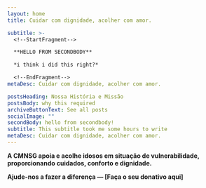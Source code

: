 ```yaml
---
layout: home
title: Cuidar com dignidade, acolher com amor.

subtitle: >-
  <!--StartFragment-->

  **HELLO FROM SECONDBODY** 

  *i think i did this right?*

  <!--EndFragment-->
metaDesc: Cuidar com dignidade, acolher com amor.

postsHeading: Nossa História e Missão
postsBody: why this required
archiveButtonText: See all posts
socialImage: ""
secondBody: hello from secondbody!
subtitle: This subtitle took me some hours to write
metaDesc: Cuidar com dignidade, acolher com amor.
---
```

<!--StartFragment-->

**A CMNSG apoia e acolhe idosos em situação de vulnerabilidade, proporcionando cuidados, conforto e dignidade.**

**Ajude-nos a fazer a diferença — \[Faça o seu donativo aqui]**

<!--EndFragment-->